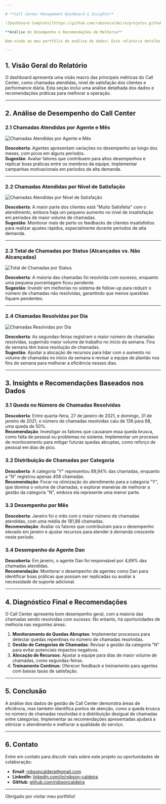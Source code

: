 ```yaml
---

# **Call Center Management Dashboard & Insights**  

![Dashboard Completo](https://github.com/robsoncaldeira/projetos.github.io/blob/main/Imagens/Call%20center%20management_page-0001.jpg)

**Análise de Desempenho e Recomendações de Melhoria**

Bem-vindo ao meu portfólio de análise de dados! Este relatório detalha a gestão de um Call Center utilizando dados extraídos e analisados no Power BI. A análise aborda o desempenho dos agentes, a satisfação dos clientes e a eficiência no atendimento das chamadas, além de fornecer diagnósticos finais e recomendações para otimizar o serviço.

---
```


## 1. **Visão Geral do Relatório**  

O dashboard apresenta uma visão macro das principais métricas do Call Center, como chamadas atendidas, nível de satisfação dos clientes e performance diária. Esta seção inclui uma análise detalhada dos dados e recomendações práticas para melhorar a operação.

---

## 2. **Análise de Desempenho do Call Center**  

### 2.1 **Chamadas Atendidas por Agente e Mês**

![Chamadas Atendidas por Agente e Mês](https://github.com/robsoncaldeira/projetos.github.io/blob/main/Imagens/grafico%20chamadas%20atendidas%20por%20agente%20e%20mes.png)

**Descoberta**: Agentes apresentam variações no desempenho ao longo dos meses, com picos em alguns períodos.  
**Sugestão**: Avaliar fatores que contribuem para altos desempenhos e replicar boas práticas entre os membros da equipe. Implementar campanhas motivacionais em períodos de alta demanda.

---

### 2.2 **Chamadas Atendidas por Nível de Satisfação**

![Chamadas Atendidas por Nível de Satisfação](https://github.com/robsoncaldeira/projetos.github.io/blob/main/Imagens/grafico%20chamadas%20atendidas%20por%20nivel%20de%20satisfa%C3%A7%C3%A3o.png)

**Descoberta**: A maior parte dos clientes está "Muito Satisfeita" com o atendimento, embora haja um pequeno aumento no nível de insatisfação em períodos de maior volume de chamadas.  
**Sugestão**: Monitorar mais de perto os feedbacks de clientes insatisfeitos para realizar ajustes rápidos, especialmente durante períodos de alta demanda.

---

### 2.3 **Total de Chamadas por Status (Alcançadas vs. Não Alcançadas)**

![Total de Chamadas por Status](https://github.com/robsoncaldeira/projetos.github.io/blob/main/Imagens/grafico%20total%20de%20chamadas%20por%20status.png)

**Descoberta**: A maioria das chamadas foi resolvida com sucesso, enquanto uma pequena porcentagem ficou pendente.  
**Sugestão**: Investir em melhorias no sistema de follow-up para reduzir o número de chamadas não resolvidas, garantindo que menos questões fiquem pendentes.

---

### 2.4 **Chamadas Resolvidas por Dia**

![Chamadas Resolvidas por Dia](https://github.com/robsoncaldeira/projetos.github.io/blob/main/Imagens/grafico%20total%20de%20chamadas%20resolvidas%20por%20dia.png)

**Descoberta**: As segundas-feiras registram o maior número de chamadas resolvidas, sugerindo maior volume de trabalho no início da semana. Fins de semana têm baixa resolução de chamadas.  
**Sugestão**: Ajustar a alocação de recursos para lidar com o aumento no volume de chamadas no início da semana e revisar a equipe de plantão nos fins de semana para melhorar a eficiência nesses dias.

---

## 3. **Insights e Recomendações Baseados nos Dados**

### 3.1 **Queda no Número de Chamadas Resolvidas**

**Descoberta**: Entre quarta-feira, 27 de janeiro de 2021, e domingo, 31 de janeiro de 2021, o número de chamadas resolvidas caiu de 136 para 68, uma queda de 50%.  
**Recomendação**: Investigar os fatores que causaram essa queda brusca, como falta de pessoal ou problemas no sistema. Implementar um processo de monitoramento para mitigar futuras quedas abruptas, como reforço de pessoal em dias de pico.

### 3.2 **Distribuição de Chamadas por Categoria**

**Descoberta**: A categoria "Y" representou 89,94% das chamadas, enquanto a "N" registrou apenas 408 chamadas.  
**Recomendação**: Focar na otimização do atendimento para a categoria "Y", que domina o volume de chamadas, e explorar maneiras de melhorar a gestão da categoria "N", embora ela represente uma menor parte.

### 3.3 **Desempenho por Mês**

**Descoberta**: Janeiro foi o mês com o maior número de chamadas atendidas, com uma média de 181,88 chamadas.  
**Recomendação**: Avaliar os fatores que contribuíram para o desempenho elevado em janeiro e ajustar recursos para atender à demanda crescente neste período.

### 3.4 **Desempenho do Agente Dan**

**Descoberta**: Em janeiro, o agente Dan foi responsável por 4,69% das chamadas atendidas.  
**Recomendação**: Monitorar o desempenho de agentes como Dan para identificar boas práticas que possam ser replicadas ou avaliar a necessidade de suporte adicional.

---

## 4. **Diagnóstico Final e Recomendações**

O Call Center apresenta bom desempenho geral, com a maioria das chamadas sendo resolvidas com sucesso. No entanto, há oportunidades de melhoria nas seguintes áreas:
1. **Monitoramento de Quedas Abruptas**: Implementar processos para detectar quedas repentinas no número de chamadas resolvidas.
2. **Gestão de Categorias de Chamadas**: Revisar a gestão da categoria "N" para evitar potenciais impactos negativos.
3. **Alocação de Recursos**: Ajustar a equipe para dias de maior volume de chamadas, como segundas-feiras.
4. **Treinamento Contínuo**: Oferecer feedback e treinamento para agentes com baixas taxas de satisfação.

---

## 5. **Conclusão**

A análise dos dados de gestão de Call Center demonstra áreas de eficiência, mas também identifica pontos de atenção, como a queda brusca no número de chamadas resolvidas e a distribuição desigual de chamadas entre categorias. Implementar as recomendações apresentadas ajudará a otimizar o atendimento e melhorar a qualidade do serviço.

---

## 6. **Contato**

Entre em contato para discutir mais sobre este projeto ou oportunidades de colaboração:  
- **Email**: robsoncaldera@gmail.com  
- **LinkedIn**: [linkedin.com/in/robson-caldeira](https://www.linkedin.com/in/robson-caldeira-a712a03a/)  
- **GitHub**: [github.com/robsoncaldeira](https://github.com/robsoncaldeira)  

---

Obrigado por visitar meu portfólio!